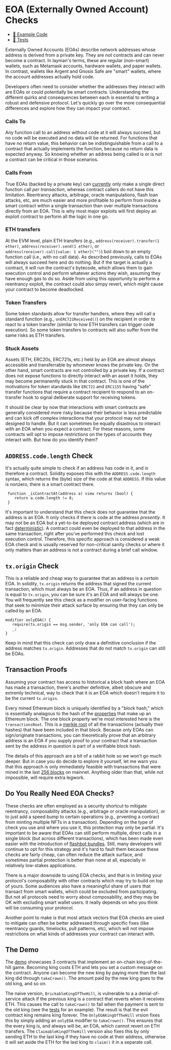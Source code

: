 # EOA (Externally Owned Account) Checks
- [📜 Example Code](./KingOfTheHill.sol)
- [🐞 Tests](../../test/KingOfTheHill.t.sol)

Externally Owned Accounts (EOAs) describe network addresses whose address is derived from a private key. They are not contracts and can never become a contract. In layman's terms, these are regular (non-smart) wallets, such as Metamask accounts, hardware wallets, and paper wallets. In contrast, wallets like Argent and Gnosis Safe are "smart" wallets, where the account addresses actually hold code.

Developers often need to consider whether the addresses they interact with are EOAs or could potentially be smart contracts. Understanding the different quirks and consequences between each is essential to writing a robust and defensive protocol. Let's quickly go over the more consequential differences and explore how they can impact your contract.

### Calls To
Any function call to an address without code at it will always succeed, but no code will be executed and no data will be returned. For functions that have no return value, this behavior can be indistinguishable from a call to a contract that actually implements the function, because no return data is expected anyway. So knowing whether an address being called is or is not a contract can be critical in those scenarios.

### Calls From
True EOAs (backed by a private key) can [currently](https://eips.ethereum.org/EIPS/eip-3074) only make a single direct function call *per transaction*, whereas contract callers do not have this limitation. Reentrancy attacks, arbitrage, oracle manipulations, flash loan attacks, etc, are much easier and more profitable to perform from inside a smart contract within a single transaction than over multiple transactions directly from an EOA. This is why most major exploits will first deploy an exploit contract to perform all the logic in one go.

### ETH transfers
At the EVM level, plain ETH transfers (e.g., `address(receiver).transfer(1 ether)`, `address(receiver).send(1 ether)`, or `address(receiver).call{value: 1 ether}("")`) boil down to an empty function call (i.e., with no call data). As described previously, calls to EOAs will always succeed here and do nothing. But if the target is actually a contract, it will run the contract's bytecode, which allows them to gain execution control and perform whatever actions they wish, assuming they have enough gas to do so. Aside from using this opportunity to perform a reentrancy exploit, the contract could also simpy revert, which might cause your contract to become deadlocked.

### Token Transfers
Some token standards allow for transfer handlers, where they will call a standard function (e.g., `onERC721Received()`) on the recipient in order to react to a token transfer (similar to how ETH transfers can trigger code execution). So some token transfers to contracts will also suffer from the same risks as ETH transfers.

### Stuck Assets
Assets (ETH, ERC20s, ERC721s, etc.) held by an EOA are almost always accessible and transferrable by whomever knows the private key. On the other hand, smart contracts are not controlled by a private key. If a contract does not expose functions to directly interact with an asset it holds, they may become permanently stuck in that contract. This is one of the motivations for token standards like `ERC721` and `ERC1155` having "safe" transfer functions that require a contract recipient to respond to an on-transfer hook to signal deliberate support for receiving tokens.

It should be clear by now that interactions with smart contracts are generally considered more risky because their behavior is less predictable and can kick off complex interactions that your protocol may not be designed to handle. But it can sometimes be equally disastrous to interact with an EOA when you expect a contract. For these reasons, some contracts will opt to impose restrictions on the types of accounts they interact with. But how do you identify them?

## `ADDRESS.code.length` Check
It's actually quite simple to check if an address has code in it, and is therefore a contract. Solidity exposes this with the `ADDRESS.code.length` syntax, which returns the (byte) size of the code at that `ADDRESS`. If this value is nonzero, there is a smart contract there.

```solidity
 function _isContractAt(address a) view returns (bool) {
    return a.code.length != 0;
 }
 ```

It's important to understand that this check does not guarantee that the address is an EOA. It only checks if there is code at the address *presently*. It may not be an EOA but a yet-to-be deployed contract address (which are in fact [deterministic](../factory-proofs/)). A contract could even be deployed to that address in the same transaction, right after you've performed this check and lost execution control. Therefore, this specific approach is considered a weak EOA check and is usually reserved for non-critical sanity checks or where it only matters than an address is not a contract during a brief call window.

 ## `tx.origin` Check
 This is a reliable and cheap way to guarantee that an address is a *certain* EOA. In solidity, `tx.origin` returns the address that signed the current transaction, which must always be an EOA. Thus, if an address in question is equal to `tx.origin`, you can be sure it's an EOA and will always be one. You will frequently see this check as a modifier on user-facing functions that seek to minimize their attack surface by ensuring that they can only be called by an EOA.
 
 ```solidity
 modifier onlyEOA() {
    require(tx.origin == msg.sender, 'only EOA can call');
    _;
 }
 ```
 
 Keep in mind that this check can only draw a definitive conclusion if the address matches `tx.origin`. Addresses that do not match `tx.origin` can still be EOAs.

 ## Transaction Proofs

 Assuming your contract has access to historical a block hash where an EOA has made a transaction, there's another definitive, albeit obscure and extremly technical, way to check that it is an EOA which doesn't require it to be the current `tx.origin`.

 Every mined Ethereum block is uniquely identified by a "block hash," which is essentially analagous to the hash of the [properties](https://ethereum.org/en/developers/docs/apis/json-rpc/#eth_getblockbyhash) that make up an Ethereum block. The one block property we're most interested here is the `transactionsRoot`. This is a [merkle root](../merkle-proofs/) of all the transactions (actually their hashes) that have been included in that block. Because only EOAs can sign/originate transactions, you can theoretically prove that an arbitrary address is an EOA if you supply proof to your contract that a transaction sent by the address in question is part of a verifiable block hash.
 
 The details of this approach are a bit of a rabbit hole so we won't go much deeper. But in case you do decide to explore it yourself, let me warn you that this approach is only immediately feasible with transactions that were mined in the last [256 blocks](https://docs.soliditylang.org/en/v0.8.17/units-and-global-variables.html#block-and-transaction-properties) on mainnet. Anything older than that, while not impossible, will require extra legwork. 

## Do You Really Need EOA Checks?
These checks are often employed as a security shortcut to mitigate reentrancy, composability attacks (e.g., arbitrage or oracle manipulation), or to just add a speed bump to certain operations (e.g., prventing a contract from minting multiple NFTs in a transaction). Depending on the type of check you use and where you use it, this protection may only be partial. It's important to be aware that EOAs can still perform multiple, direct calls in a single block (but across different transactions), which has been made even easier with the introduction of [flashbot bundles](https://docs.flashbots.net/flashbots-auction/searchers/advanced/understanding-bundles). Still, many developers will continue to opt for this strategy and it's hard to fault them because these checks are fairly cheap, can often reduce the attack surface, and sometimes partial protection is better than none at all, especially in relatively low-stakes applications.

There is a major downside to using EOA checks, and that is in limiting your protocol's composability with other contracts which may try to build on top of yours. Some audiences also have a meaningful share of users that transact from smart wallets, which could be excluded from participating. But not all protocols need to worry about composability, and they may be OK with excluding smart wallet users. It really depends on who you think will be consuming your protocol.

Another point to make is that most attack vectors that EOA checks are used to mitigate can often be better addressed through specific fixes (like reentrancy guards, timelocks, pull patterns, etc), which will not impose restrictions on what kinds of addresses your contract can interact with.

## The Demo
The [demo](./KingOfTheHill.sol) showcases 3 contracts that implement an on-chain king-of-the-hill game. Becoming king costs ETH and lets you set a custom message on the contract. Anyone can become the new king by paying more than the last king did through `takeCrown()`. The amount paid by the new king goes to the old king, and so on.

The naive version, `BrickableKingOfTheHill`, is vulnerable to a a denial-of-service attack if the previous king is a contract that reverts when it receives ETH. This causes the call to `takeCrown()` to fail when the payment is sent to the old king (see the [tests](../../test/KingOfTheHill.t.sol#L48) for an example). The result is that the evil contract king remains king forever. The `OnlyEOAKingOfTheHill` vrsion fixes this by simply adding an `onlyEOA` modifier to `takeCrown()`. This ensures that the every king is, and always will be, an EOA, which cannot revert on ETH transfers. The `ClaimableKingOfTheHill` version also fixes this by only sending ETH to the last king if they have no code at their address, otherwise it will set aside the ETH for the last king to `claim()` it in a separate call.